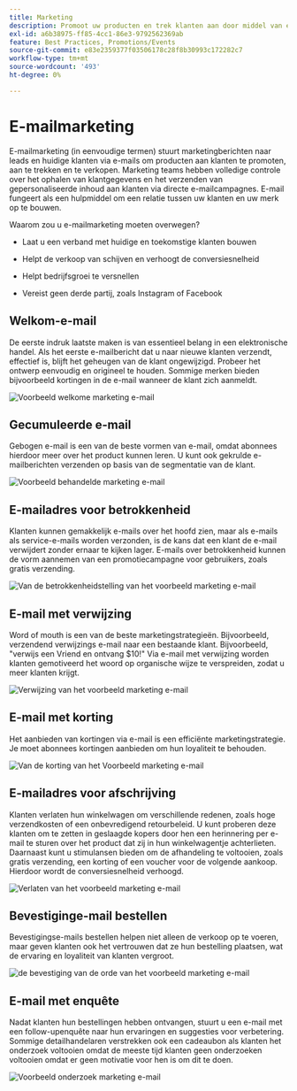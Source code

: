 ```yaml
---
title: Marketing
description: Promoot uw producten en trek klanten aan door middel van e-commerce marketingcampagnes.
exl-id: a6b38975-ff85-4cc1-86e3-9792562369ab
feature: Best Practices, Promotions/Events
source-git-commit: e83e2359377f03506178c28f8b30993c172282c7
workflow-type: tm+mt
source-wordcount: '493'
ht-degree: 0%

---
```


# E-mailmarketing

E-mailmarketing (in eenvoudige termen) stuurt marketingberichten naar leads en huidige klanten via e-mails om producten aan klanten te promoten, aan te trekken en te verkopen. Marketing teams hebben volledige controle over het ophalen van klantgegevens en het verzenden van gepersonaliseerde inhoud aan klanten via directe e-mailcampagnes. E-mail fungeert als een hulpmiddel om een relatie tussen uw klanten en uw merk op te bouwen.

Waarom zou u e-mailmarketing moeten overwegen?

- Laat u een verband met huidige en toekomstige klanten bouwen

- Helpt de verkoop van schijven en verhoogt de conversiesnelheid

- Helpt bedrijfsgroei te versnellen

- Vereist geen derde partij, zoals Instagram of Facebook

## Welkom-e-mail

De eerste indruk laatste maken is van essentieel belang in een elektronische handel. Als het eerste e-mailbericht dat u naar nieuwe klanten verzendt, effectief is, blijft het geheugen van de klant ongewijzigd. Probeer het ontwerp eenvoudig en origineel te houden. Sommige merken bieden bijvoorbeeld kortingen in de e-mail wanneer de klant zich aanmeldt.

![ Voorbeeld welkome marketing e-mail ](../../assets/playbooks/marketing-email-welcome.png)

## Gecumuleerde e-mail

Gebogen e-mail is een van de beste vormen van e-mail, omdat abonnees hierdoor meer over het product kunnen leren. U kunt ook gekrulde e-mailberichten verzenden op basis van de segmentatie van de klant.

![ Voorbeeld behandelde marketing e-mail ](../../assets/playbooks/marketing-email-curated.png)

## E-mailadres voor betrokkenheid

Klanten kunnen gemakkelijk e-mails over het hoofd zien, maar als e-mails als service-e-mails worden verzonden, is de kans dat een klant de e-mail verwijdert zonder ernaar te kijken lager. E-mails over betrokkenheid kunnen de vorm aannemen van een promotiecampagne voor gebruikers, zoals gratis verzending.

![ Van de betrokkenheidstelling van het voorbeeld marketing e-mail ](../../assets/playbooks/marketing-email-engagement.png)

## E-mail met verwijzing

Word of mouth is een van de beste marketingstrategieën. Bijvoorbeeld, verzendend verwijzings e-mail naar een bestaande klant. Bijvoorbeeld, &quot;verwijs een Vriend en ontvang $10!&quot; Via e-mail met verwijzing worden klanten gemotiveerd het woord op organische wijze te verspreiden, zodat u meer klanten krijgt.

![ Verwijzing van het voorbeeld marketing e-mail ](../../assets/playbooks/marketing-email-referral.png)

## E-mail met korting

Het aanbieden van kortingen via e-mail is een efficiënte marketingstrategie. Je moet abonnees kortingen aanbieden om hun loyaliteit te behouden.

![ Van de korting van het Voorbeeld marketing e-mail ](../../assets/playbooks/marketing-email-discount.png)

## E-mailadres voor afschrijving

Klanten verlaten hun winkelwagen om verschillende redenen, zoals hoge verzendkosten of een onbevredigend retourbeleid. U kunt proberen deze klanten om te zetten in geslaagde kopers door hen een herinnering per e-mail te sturen over het product dat zij in hun winkelwagentje achterlieten. Daarnaast kunt u stimulansen bieden om de afhandeling te voltooien, zoals gratis verzending, een korting of een voucher voor de volgende aankoop. Hierdoor wordt de conversiesnelheid verhoogd.

![ Verlaten van het voorbeeld marketing e-mail ](../../assets/playbooks/marketing-email-abandon.png)

## Bevestiginge-mail bestellen

Bevestigingse-mails bestellen helpen niet alleen de verkoop op te voeren, maar geven klanten ook het vertrouwen dat ze hun bestelling plaatsen, wat de ervaring en loyaliteit van klanten vergroot.

![ de bevestiging van de orde van het voorbeeld marketing e-mail ](../../assets/playbooks/marketing-email-order-confirmation.png)

## E-mail met enquête

Nadat klanten hun bestellingen hebben ontvangen, stuurt u een e-mail met een follow-upenquête naar hun ervaringen en suggesties voor verbetering. Sommige detailhandelaren verstrekken ook een cadeaubon als klanten het onderzoek voltooien omdat de meeste tijd klanten geen onderzoeken voltooien omdat er geen motivatie voor hen is om dit te doen.

![ Voorbeeld onderzoek marketing e-mail ](../../assets/playbooks/marketing-email-survey.png)
